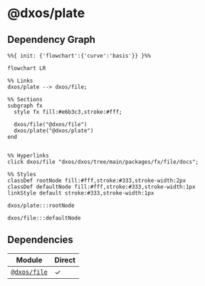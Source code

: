 # @dxos/plate



## Dependency Graph

```mermaid
%%{ init: {'flowchart':{'curve':'basis'}} }%%

flowchart LR

%% Links
dxos/plate --> dxos/file;

%% Sections
subgraph fx
  style fx fill:#e6b3c3,stroke:#fff;

  dxos/file("@dxos/file")
  dxos/plate("@dxos/plate")
end


%% Hyperlinks
click dxos/file "dxos/dxos/tree/main/packages/fx/file/docs";

%% Styles
classDef rootNode fill:#fff,stroke:#333,stroke-width:2px
classDef defaultNode fill:#fff,stroke:#333,stroke-width:1px
linkStyle default stroke:#333,stroke-width:1px

dxos/plate:::rootNode

dxos/file:::defaultNode
```

## Dependencies

| Module | Direct |
|---|---|
| [`@dxos/file`](../../file/docs/README.md) | &check; |
